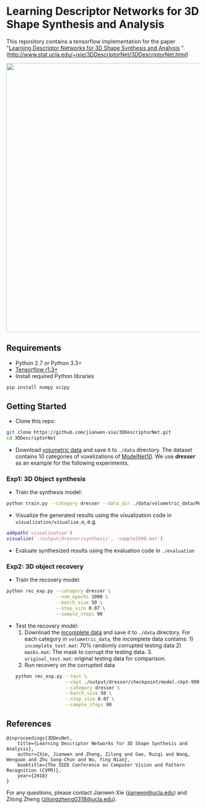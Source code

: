 # Learning Descriptor Networks for 3D Shape Synthesis and Analysis

This repository contains a tensorflow implementation for the paper "[Learning Descriptor Networks for 3D Shape Synthesis and Analysis](http://www.stat.ucla.edu/~jxie/3DDescriptorNet/3DDescriptorNet_file/doc/3DDescriptorNet.pdf)
". (http://www.stat.ucla.edu/~jxie/3DDescriptorNet/3DDescriptorNet.html)

<p align="center"><img src="http://www.stat.ucla.edu/~jxie/3DDescriptorNet/files/syn.jpg" width="700px"/></p>

## Requirements
- Python 2.7 or Python 3.3+
- [Tensorflow r1.3+](https://www.tensorflow.org/install/)
- Install required Python libraries
```bash
pip install numpy scipy
```

## Getting Started

- Clone this repo:
```bash
git clone https://github.com/jianwen-xie/3DDescriptorNet.git
cd 3DDescriptorNet
```

- Download [volumetric data](https://drive.google.com/file/d/1fwYcL9KMWW1aX3r6hPCGC7VYpF5BzHjS/view?usp=sharing) and save it to `./data` directory. 
The dataset contains 10 categories of voxelizations of [ModelNet10](http://3dshapenets.cs.princeton.edu/ModelNet10.zip). We use ***dresser*** as an example for the following experiments.

### Exp1: 3D Object synthesis

- Train the synthesis model:
```bash
python train.py --category dresser --data_dir ./data/volumetric_data/ModelNet10 --output_dir ./output
```

- Visualize the generated results using the visualization code in `visualization/visualize.m`, e.g.
```MATLAB
addpath('visualization')
visualize('./output/dresser/synthesis', 'sample2990.mat')
```

- Evaluate synthesized results using the evaluation code in `./evaluation`

### Exp2: 3D object recovery

- Train the recovery model:
```bash
python rec_exp.py --category dresser \
                  --num_epochs 1000 \
                  --batch_size 50 \
                  --step_size 0.07 \
                  --sample_steps 90 
```

- Test the recovery model:
    1. Download the [incomplete data](https://drive.google.com/open?id=1fwYcL9KMWW1aX3r6hPCGC7VYpF5BzHjS) and save it to `./data` directory. For each category in `volumetric_data`, the 
    incomplete data contains: 1) `incomplete_test.mat`: 70\% randomly corrupted testing data 2) `masks.mat`: The mask to corrupt the testing data. 3. `original_test.mat`: original testing data for comparison.
    2. Run recovery on the corrupted data
    ```bash
    python rec_exp.py --test \
                      --ckpt ./output/dresser/checkpoint/model.ckpt-990 \
                      --category dresser \
                      --batch_size 50 \
                      --step_size 0.07 \
                      --sample_steps 90 
    ```


## References
    @inproceedings{3DDesNet,
        title={Learning Descriptor Networks for 3D Shape Synthesis and Analysis},
        author={Xie, Jianwen and Zheng, Zilong and Gao, Ruiqi and Wang, Wenguan and Zhu Song-Chun and Wu, Ying Nian},
        booktitle={The IEEE Conference on Computer Vision and Pattern Recognition (CVPR)},
        year={2018}
    }
For any questions, please contact Jianwen Xie (jianwen@ucla.edu) and Zilong Zheng (zilongzheng0318@ucla.edu).
